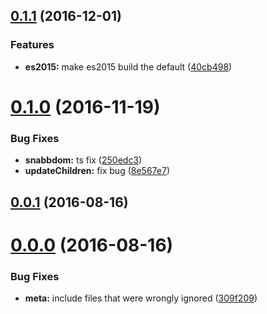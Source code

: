 <a name="0.1.1"></a>
## [0.1.1](https://github.com/TylorS/snabbdom-ts/compare/v0.1.0...v0.1.1) (2016-12-01)


### Features

* **es2015:** make es2015 build the default ([40cb498](https://github.com/TylorS/snabbdom-ts/commit/40cb498))



<a name="0.1.0"></a>
# [0.1.0](https://github.com/TylorS/snabbdom-ts/compare/v0.0.1...v0.1.0) (2016-11-19)


### Bug Fixes

* **snabbdom:** ts fix ([250edc3](https://github.com/TylorS/snabbdom-ts/commit/250edc3))
* **updateChildren:** fix bug ([8e567e7](https://github.com/TylorS/snabbdom-ts/commit/8e567e7))



<a name="0.0.1"></a>
## [0.0.1](https://github.com/TylorS/snabbdom-ts/compare/v0.0.0...v0.0.1) (2016-08-16)



<a name="0.0.0"></a>
# [0.0.0](https://github.com/TylorS/snabbdom-ts/compare/309f209...v0.0.0) (2016-08-16)


### Bug Fixes

* **meta:** include files that were wrongly ignored ([309f209](https://github.com/TylorS/snabbdom-ts/commit/309f209))



